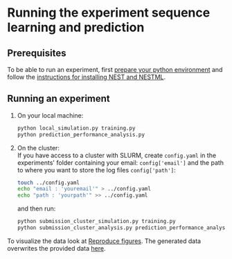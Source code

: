 # Running the experiment sequence learning and prediction

## Prerequisites

To be able to run an experiment, first [prepare your python environment](../../README.md#prepare-your-python-environment) 
and follow the [instructions for installing NEST and NESTML](../../README.md#reproduce-data-by-yourself).

## Running an experiment

1. On your local machine:
   ```bash 
   python local_simulation.py training.py 
   python prediction_performance_analysis.py
   ```
2. On the cluster:   
   If you have access to a cluster with SLURM, create `config.yaml` in the experiments' folder 
   containing your email: `config['email']` and the path to where you want to store the log files `config['path']`:
   ```bash
   touch ../config.yaml 
   echo "email : 'youremail'" > ../config.yaml 
   echo "path : 'yourpath'" >> ../config.yaml 
   ```
   and then run:
   ```bash
   python submission_cluster_simulation.py training.py
   python submission_cluster_analysis.py prediction_performance_analysis.py
   ```
To visualize the data look at [Reproduce figures](../../README.md#reproduce-figures). 
The generated data overwrites the provided data [here](../../data). 
